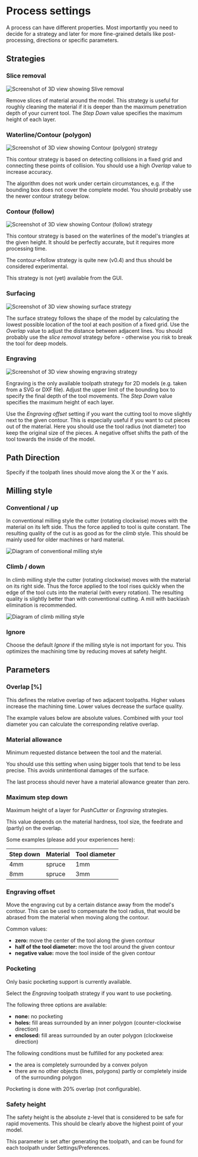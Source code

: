 Process settings
================

A process can have different properties. Most importantly you need to
decide for a strategy and later for more fine-grained details like
post-processing, directions or specific parameters.

Strategies
----------

### Slice removal

![Screenshot of 3D view showing Slive removal](img/process-strategy-slice-removal.png)

Remove slices of material around the model. This strategy is useful for
roughly cleaning the material if it is deeper than the maximum
penetration depth of your current tool. The *Step Down* value specifies
the maximum height of each layer.

### Waterline/Contour (polygon)

![Screenshot of 3D view showing Contour (polygon) strategy](img/process-strategy-contour-polygon.png)

This contour strategy is based on detecting collisions in a fixed grid
and connecting these points of collision. You should use a high
*Overlap* value to increase accuracy.

The algorithm does not work under certain circumstances, e.g. if the
bounding box does not cover the complete model. You should probably use
the newer contour strategy below.

### Contour (follow)

![Screenshot of 3D view showing Contour (follow) strategy](img/process-strategy-contour-follow.png)

This contour strategy is based on the waterlines of the model's
triangles at the given height. It should be perfectly accurate, but it
requires more processing time.

The contour-&gt;follow strategy is quite new (v0.4) and thus should be
considered experimental.

This strategy is not (yet) available from the GUI.

### Surfacing

![Screenshot of 3D view showing surface strategy](img/process-strategy-surface.png)

The surface strategy follows the shape of the model by calculating the
lowest possible location of the tool at each position of a fixed grid.
Use the *Overlap* value to adjust the distance between adjacent lines.
You should probably use the *slice removal* strategy before - otherwise
you risk to break the tool for deep models.

### Engraving

![Screenshot of 3D view showing engraving strategy](img/process-strategy-engraving.png)

Engraving is the only available toolpath strategy for 2D models (e.g.
taken from a SVG or DXF file). Adjust the upper limit of the bounding
box to specify the final depth of the tool movements. The *Step Down*
value specifies the maximum height of each layer.

Use the *Engraving offset* setting if you want the cutting tool to move
slightly next to the given contour. This is especially useful if you
want to cut pieces out of the material. Here you should use the tool
radius (not diameter) too keep the original size of the pieces. A
negative offset shifts the path of the tool towards the inside of the
model.

Path Direction
--------------

Specify if the toolpath lines should move along the X or the Y axis.

Milling style
-------------

### Conventional / up

In conventional milling style the cutter (rotating clockwise) moves with
the material on its left side. Thus the force applied to tool is quite
constant. The resulting quality of the cut is as good as for the *climb*
style. This should be mainly used for older machines or hard material.

![Diagram of conventional milling style](img/process-milling-conventional.png)

### Climb / down

In climb milling style the cutter (rotating clockwise) moves with the
material on its right side. Thus the force applied to the tool rises
quickly when the edge of the tool cuts into the material (with every
rotation). The resulting quality is slightly better than with
conventional cutting. A mill with backlash elimination is recommended.

![Diagram of climb milling style](img/process-milling-climb.svg)

### Ignore

Choose the default *Ignore* if the milling style is not important for
you. This optimizes the machining time by reducing moves at safety
height.

Parameters
----------

### Overlap \[%\]

This defines the relative overlap of two adjacent toolpaths. Higher
values increase the machining time. Lower values decrease the surface
quality.

The example values below are absolute values. Combined with your tool
diameter you can calculate the corresponding relative overlap.

### Material allowance

Minimum requested distance between the tool and the material.

You should use this setting when using bigger tools that tend to be less
precise. This avoids unintentional damages of the surface.

The last process should never have a material allowance greater than
zero.

### Maximum step down

Maximum height of a layer for *PushCutter* or *Engraving* strategies.

This value depends on the material hardness, tool size, the feedrate and
(partly) on the overlap.

Some examples (please add your experiences here):

  Step down   | Material  | Tool diameter
  ----------- | ----------| -------------
  4mm         | spruce    | 1mm
  8mm         | spruce    | 3mm

### Engraving offset

Move the engraving cut by a certain distance away from the model's
contour. This can be used to compensate the tool radius, that would be
abrased from the material when moving along the contour.

Common values:

- **zero:** move the center of the tool along the given contour
- **half of the tool diameter:** move the tool around the given contour
- **negative value:** move the tool inside of the given contour

### Pocketing

Only basic pocketing support is currently available.

Select the *Engraving* toolpath strategy if you want to use pocketing.

The following three options are available:

- **none:** no pocketing
- **holes:** fill areas surrounded by an inner polygon (counter-clockwise direction)
- **enclosed:** fill areas surrounded by an outer polygon (clockweise direction)

The following conditions must be fulfilled for any pocketed area:

-   the area is completely surrounded by a convex polyon
-   there are no other objects (lines, polygons) partly or completely
    inside of the surrounding polygon

Pocketing is done with 20% overlap (not configurable).

### Safety height

The safety height is the absolute z-level that is considered to be safe
for rapid movements. This should be clearly above the highest point of
your model.

This parameter is set after generating the toolpath, and can be found for each 
toolpath under Settings/Preferences.
